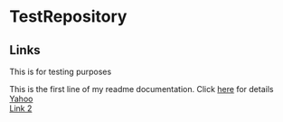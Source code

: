 # TestRepository

## Links
 [1]: https://www.yahoo.com

This is for testing purposes

This is the first line of my readme documentation.
Click [here](https://www.mlb.com/ "The mlb network link") for details<br>
[Yahoo][1]<br>
[Link 2](www.cnn.com)
